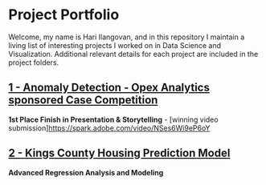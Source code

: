# Project Portfolio

Welcome, my name is Hari Ilangovan, and in this repository I maintain a living list of interesting projects I worked on in Data Science and Visualization. Additional relevant details for each project are included in the project folders.

## [1 - Anomaly Detection - Opex Analytics sponsored Case Competition](https://github.com/LifeOfHi/project-portfolio/tree/master/Project%201%20-%20Opex%20Analytics%20Case)

**1st Place Finish in Presentation & Storytelling** - [winning video submission]https://spark.adobe.com/video/NSes6Wi9eP6oY

## [2 - Kings County Housing Prediction Model](https://github.com/LifeOfHi/project-portfolio/tree/master/Project%202%20-%20Housing%20Price%20Analysis)

**Advanced Regression Analysis and Modeling**
